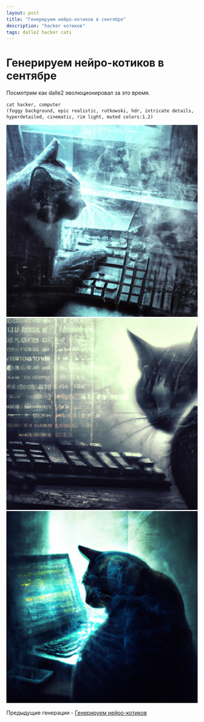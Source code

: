```yaml
---
layout: post
title: "Генерируем нейро-котиков в сентябре"
description: "hacker котиков"
tags: dalle2 hacker cats
---
```

# Генерируем нейро-котиков в сентябре

Посмотрим как dalle2 эволюционировал за это время. 

```
cat hacker, computer
(foggy background, epic realistic, rutkowski, hdr, intricate details, hyperdetailed, cinematic, rim light, muted colors:1.2)
```

![hacker-cat-7](/assets/blog/dalle2-hacker-cat/hacker_cat7.jpg)
![hacker-cat-8](/assets/blog/dalle2-hacker-cat/hacker_cat8.jpg)
![hacker-cat-9](/assets/blog/dalle2-hacker-cat/hacker_cat9.jpg)

Предыдущие генерации - [Генерируем нейро-котиков](/2023/07/19/dalle2-cat-hacker.html)
